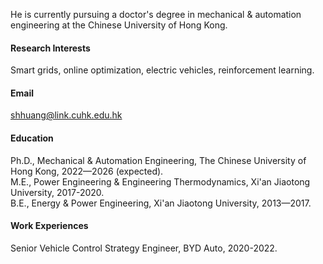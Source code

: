 
He is currently pursuing a doctor's degree in mechanical & automation engineering at the Chinese University of Hong Kong.

#### Research Interests
Smart grids, online optimization, electric vehicles, reinforcement learning.

#### Email
shhuang@link.cuhk.edu.hk

#### Education
Ph.D., Mechanical & Automation Engineering, The Chinese University of Hong Kong, 2022—2026 (expected).\
M.E., Power Engineering & Engineering Thermodynamics, Xi'an Jiaotong University, 2017-2020.\
B.E., Energy & Power Engineering, Xi'an Jiaotong University, 2013—2017.

#### Work Experiences
Senior Vehicle Control Strategy Engineer, BYD Auto, 2020-2022.
